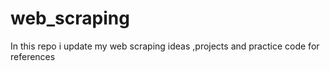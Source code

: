# web_scraping
In this repo i update my web scraping ideas ,projects and practice code for references 
